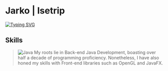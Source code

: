 # Jarko | Isetrip
<a href="https://git.io/typing-svg"><img src="https://readme-typing-svg.herokuapp.com?font=Fira+Code&pause=1000&color=A82FCD&center=true&width=600&height=50&lines=Computer+science+student%2C+developer+from+Ukraine" alt="Typing SVG" /></a>
## Skills
 > ![Java](https://img.shields.io/badge/java-%23ED8B00.svg?style=for-the-badge&logo=java&logoColor=white) My roots lie in Back-end Java Development, boasting over half a decade of programming proficiency. Nonetheless, I have also honed my skills with Front-end libraries such as OpenGL and JavaFX.




